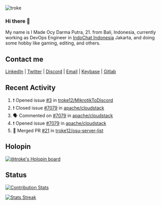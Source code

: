 ![troke](https://cardivo.vercel.app/api?name=I%20Made%20Ocy%20Darma%20Putra&description=Just%20pull-stack%20developer&fontColor=%23DCDCDC&image=https://avatars.githubusercontent.com/u/10250068?v=4&backgroundColor=%23B22222&pattern=topography&opacity=0.2)

### Hi there 👋

My name is I Made Ocy Darma Putra, 21. from Bali, Indonesia, currently working as DevOps Engineer in [IndoChat Indonesia](https://indochat.co.id) Jakarta, and doing some hobby like gaming, editing, and others.

## Contact me

[LinkedIn](https://linkedin.com/in/troke) | [Twitter](https://twitter.com/darma_ochi) | [Discord](https://link.troke.id/discord) | <a href="mailto:ochi@troke.id">Email</a> | [Keybase](https://keybase.io/troke) | [Gitlab](https://gitlab.com/troke12)

## Recent Activity

<!--START_SECTION:activity-->
1. ❗️ Opened issue [#3](https://github.com/troke12/MikrotikToDiscord/issues/3) in [troke12/MikrotikToDiscord](https://github.com/troke12/MikrotikToDiscord)
2. ❗️ Closed issue [#7079](https://github.com/apache/cloudstack/issues/7079) in [apache/cloudstack](https://github.com/apache/cloudstack)
3. 🗣 Commented on [#7079](https://github.com/apache/cloudstack/issues/7079) in [apache/cloudstack](https://github.com/apache/cloudstack)
4. ❗️ Opened issue [#7079](https://github.com/apache/cloudstack/issues/7079) in [apache/cloudstack](https://github.com/apache/cloudstack)
5. 🎉 Merged PR [#21](https://github.com/troke12/osu-server-list/pull/21) in [troke12/osu-server-list](https://github.com/troke12/osu-server-list)
<!--END_SECTION:activity-->

## Holopin

[![@troke's Holopin board](https://holopin.me/troke)](https://holopin.io/@troke)

## Status

[![Contribution Stats](https://github-contribution-stats.vercel.app/api/?username=troke12)](https://github.com/LordDashMe/github-contribution-stats/)

[![Stats Streak](https://github-readme-streak-stats.herokuapp.com/?user=troke12)](https://github.com/troke12/)
